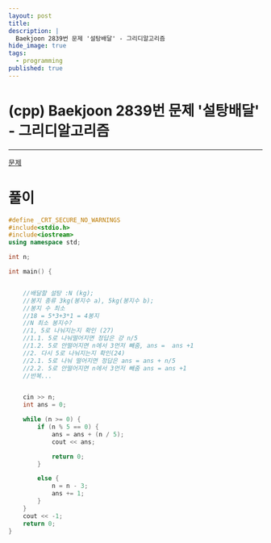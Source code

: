 ```yaml
---
layout: post
title: 
description: |
  Baekjoon 2839번 문제 '설탕배달' - 그리디알고리즘
hide_image: true
tags:
  - programming
published: true
---
```


# (cpp) Baekjoon 2839번 문제 '설탕배달' - 그리디알고리즘
* * *
[문제](https://www.acmicpc.net/problem/2839)
# 풀이
```cpp
#define _CRT_SECURE_NO_WARNINGS
#include<stdio.h>
#include<iostream>
using namespace std;

int n;

int main() {


	//배달할 설탕 :N (kg);
	//봉지 종류 3kg(봉지수 a), 5kg(봉지수 b);
	//봉지 수 최소
	//18 = 5*3+3*1 = 4봉지
	//N 최소 봉지수?
	//1, 5로 나눠지는지 확인 (27)
	//1.1. 5로 나눠떨어지면 정답은 걍 n/5 
	//1.2. 5로 안떨어지면 n에서 3먼저 빼줌, ans =  ans +1
	//2. 다시 5로 나눠지는지 확인(24)
	//2.1. 5로 나눠 떨어지면 정답은 ans = ans + n/5
	//2.2. 5로 안떨어지면 n에서 3먼저 빼줌 ans = ans +1
	//반복...


	cin >> n;
	int ans = 0;

	while (n >= 0) {
		if (n % 5 == 0) {
			ans = ans + (n / 5);
			cout << ans;

			return 0;
		}

		else {
			n = n - 3;
			ans += 1;
		}
	}
	cout << -1;
	return 0;
}
 ```
